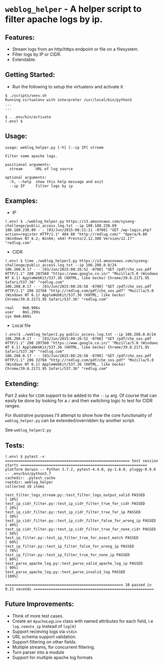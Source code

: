 # `weblog_helper` - A helper script to filter apache logs by ip.

## Features:
* Stream logs from an http/https endpoint or file on a filesystem.
* Filter logs by IP or CIDR.
* Extendable.

## Getting Started:
* Run the following to setup the virtualenv and activate it
```
$ ./scripts/venv.sh
Running virtualenv with interpreter /usr/local/bin/python3
...
...

$ . .env/bin/activate
(.env) $
```
## Usage:

```
usage: weblog_helper.py [-h] [--ip IP] stream

Filter some apache logs.

positional arguments:
  stream      URL of log source

optional arguments:
  -h, --help  show this help message and exit
  --ip IP     Filter logs by ip
```

## Examples:
* IP
```
(.env) $ ./weblog_helper.py https://s3.amazonaws.com/syseng-challenge/public_access.log.txt --ip 180.180.230.89
180.180.230.89 - - [03/Jun/2015:08:21:11 -0700] "GET /wp-login.php?action=register HTTP/1.1" 404 88 "http://redlug.com/" "Opera/9.80 (Windows NT 6.2; Win64; x64) Presto/2.12.388 Version/12.17" "redlug.com"
```
* CIDR
```
(.env) $ time ./weblog_helper2.py https://s3.amazonaws.com/syseng-challenge/public_access.log.txt --ip 106.208.0.0/24
106.208.0.17 - - [03/Jun/2015:08:26:52 -0700] "GET /pdf/che_sos.pdf HTTP/1.1" 200 207560 "https://www.google.co.in/" "Mozilla/5.0 (Windows NT 6.1) AppleWebKit/537.36 (KHTML, like Gecko) Chrome/39.0.2171.95 Safari/537.36" "redlug.com"
106.208.0.17 - - [03/Jun/2015:08:26:58 -0700] "GET /pdf/che_sos.pdf HTTP/1.1" 206 32768 "http://redlug.com/pdf/che_sos.pdf" "Mozilla/5.0 (Windows NT 6.1) AppleWebKit/537.36 (KHTML, like Gecko) Chrome/39.0.2171.95 Safari/537.36" "redlug.com"

real	0m8.986s
user	0m1.299s
sys	0m0.089s

```
* Local file

```
(.env)$ ./weblog_helper2.py public_access.log.txt --ip 106.208.0.0/24
106.208.0.17 - - [03/Jun/2015:08:26:52 -0700] "GET /pdf/che_sos.pdf HTTP/1.1" 200 207560 "https://www.google.co.in/" "Mozilla/5.0 (Windows NT 6.1) AppleWebKit/537.36 (KHTML, like Gecko) Chrome/39.0.2171.95 Safari/537.36" "redlug.com"
106.208.0.17 - - [03/Jun/2015:08:26:58 -0700] "GET /pdf/che_sos.pdf HTTP/1.1" 206 32768 "http://redlug.com/pdf/che_sos.pdf" "Mozilla/5.0 (Windows NT 6.1) AppleWebKit/537.36 (KHTML, like Gecko) Chrome/39.0.2171.95 Safari/537.36" "redlug.com"
```

## Extending:
Part 2 asks for `CIDR` support to be added to the `--ip` arg.
Of course that can easily be done by looking for a `/` and then switching logic to test for CIDR ranges.

For illustrative purposes I'll attempt to show how the core functionality of `weblog_helper.py` can be extended/overridden by another script.

See `weblog_helper2.py` 

## Tests:

```
(.env) $ pytest -v
========================================================= test session starts ==========================================================
platform darwin -- Python 3.7.2, pytest-4.4.0, py-1.8.0, pluggy-0.9.0 -- .env/bin/python3.7
cachedir: .pytest_cache
rootdir: weblog_helper
collected 10 items

test_filter_logs_stream.py::test_filter_logs_output_valid PASSED                                                                 [ 10%]
test_ip_cidr_filter.py::test_ip_cidr_filter_true_for_cidr PASSED                                                                 [ 20%]
test_ip_cidr_filter.py::test_ip_cidr_filter_true_for_ip PASSED                                                                   [ 30%]
test_ip_cidr_filter.py::test_ip_cidr_filter_false_for_wrong_ip PASSED                                                            [ 40%]
test_ip_cidr_filter.py::test_ip_cidr_filter_true_for_none_cidr PASSED                                                            [ 50%]
test_ip_filter.py::test_ip_filter_true_for_exact_match PASSED                                                                    [ 60%]
test_ip_filter.py::test_ip_filter_false_for_wrong_ip PASSED                                                                      [ 70%]
test_ip_filter.py::test_ip_filter_true_for_none_ip PASSED                                                                        [ 80%]
test_parse_apache_log.py::test_parse_valid_apache_log_ip PASSED                                                                  [ 90%]
test_parse_apache_log.py::test_parse_invalid_log PASSED                                                                          [100%]

====================================================== 10 passed in 0.21 seconds =======================================================
```
## Future Improvements:
* Think of more test cases.
* Create an `ApacheLogLine` class with named attributes for each field, i.e `log.remote_ip` instead of `log[0]`
* Support recieving logs via `stdin`
* URL schema support validation.
* Support filtering on other fields.
* Multiple streams, for concurrent filtering.
* Turn parser into a module
* Support for multiple apache log formats